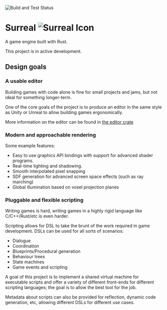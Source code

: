 ![Build and Test Status](https://github.com/mattkleiny/surreal-rust/workflows/Build%20and%20Test/badge.svg)

# Surreal ![Surreal Icon](./surreal.ico)

A game engine built with Rust.

This project is in active development.

## Design goals

### A usable editor

Building games with code alone is fine for small projects and jams, but not
ideal for something longer-term.

One of the core goals of the project is to produce an editor in the same style
as Unity or Unreal to allow building games ergonomically.

More information on the editor can be found in [the editor crate](./editor)

### Modern and approachable rendering

Some example features:
* Easy to use graphics API bindings with support for advanced shader programs.
* Real-time lighting and shadowing.
* Smooth interpolated pixel snapping
* SDF generation for advanced screen space effects (such as ray marching)
* Global illumination based on voxel projection planes

### Pluggable and flexible scripting

Writing games is hard, writing games in a highly rigid language like C/C++/Rust/etc is even harder.

Scripting allows for DSL to take the brunt of the work required in game development. DSLs can be used for all sorts of scenarios:

* Dialogue
* Coordination
* Blueprints/Procedural generation
* Behaviour trees
* State machines
* Game events and scripting

A goal of this project is to implement a shared virtual machine for executable scripts and offer a variety of different front-ends for different scripting languages; the goal is to allow the best tool for the job.

Metadata about scripts can also be provided for reflection, dynamic code generation, etc, allowing different DSLs for different use cases.
